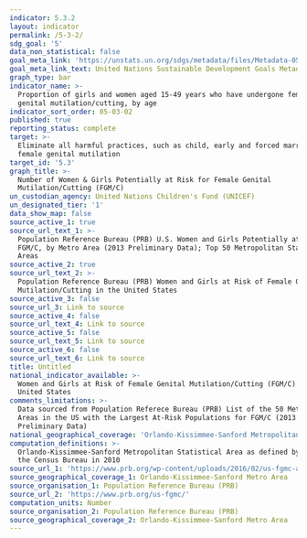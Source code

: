 ```yaml
---
indicator: 5.3.2
layout: indicator
permalink: /5-3-2/
sdg_goal: '5'
data_non_statistical: false
goal_meta_link: 'https://unstats.un.org/sdgs/metadata/files/Metadata-05-03-02.pdf'
goal_meta_link_text: United Nations Sustainable Development Goals Metadata (PDF 206 KB)
graph_type: bar
indicator_name: >-
  Proportion of girls and women aged 15-49 years who have undergone female
  genital mutilation/cutting, by age
indicator_sort_order: 05-03-02
published: true
reporting_status: complete
target: >-
  Eliminate all harmful practices, such as child, early and forced marriage and
  female genital mutilation
target_id: '5.3'
graph_title: >-
  Number of Women & Girls Potentially at Risk for Female Genital
  Mutilation/Cutting (FGM/C)
un_custodian_agency: United Nations Children's Fund (UNICEF)
un_designated_tier: '1'
data_show_map: false
source_active_1: true
source_url_text_1: >-
  Population Reference Bureau (PRB) U.S. Women and Girls Potentially at Risk for
  FGM/C, by Metro Area (2013 Preliminary Data); Top 50 Metropolitan Statistical
  Areas
source_active_2: true
source_url_text_2: >-
  Population Reference Bureau (PRB) Women and Girls at Risk of Female Genital
  Mutilation/Cutting in the United States
source_active_3: false
source_url_3: Link to source
source_active_4: false
source_url_text_4: Link to source
source_active_5: false
source_url_text_5: Link to source
source_active_6: false
source_url_text_6: Link to source
title: Untitled
national_indicator_available: >-
  Women and Girls at Risk of Female Genital Mutilation/Cutting (FGM/C) in the
  United States
comments_limitations: >-
  Data sourced from Population Referece Bureau (PRB) List of the 50 Metropolitan
  Areas in the US with the Largest At-Risk Populations for FGM/C (2013
  Preliminary Data)
national_geographical_coverage: 'Orlando-Kissimmee-Sanford Metropolitan Statistical Area'
computation_definitions: >-
  Orlando-Kissimmee-Sanford Metropolitan Statistical Area as defined by
  the Census Bureau in 2010
source_url_1: 'https://www.prb.org/wp-content/uploads/2016/02/us-fgmc-all-metros-table.pdf'
source_geographical_coverage_1: Orlando-Kissimmee-Sanford Metro Area
source_organisation_1: Population Reference Bureau (PRB)
source_url_2: 'https://www.prb.org/us-fgmc/'
computation_units: Number
source_organisation_2: Population Reference Bureau (PRB)
source_geographical_coverage_2: Orlando-Kissimmee-Sanford Metro Area
---
```

